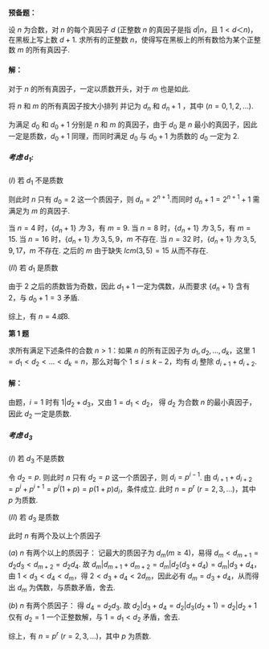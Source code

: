 **预备题：**

设 $n$ 为合数，对 $n$ 的每个真因子 $d$ (正整数 $n$ 的真因子是指 $d|n$，且 $1<d＜n$)，在黑板上写上数 $d+1$. 求所有的正整数 $n$，使得写在黑板上的所有数恰为某个正整数 $m$ 的所有真因子.

#### 解：

对于 $n$ 的所有真因子，一定以质数开头，对于 $m$ 也是如此.

将 $n$ 和 $m$ 的所有真因子按大小排列
并记为 $d_n$ 和 $d_n+1$ ，其中 $(n=0,1,2,...)$.

为满足 $d_0$ 和 $d_0+1$ 分别是 $n$ 和 $m$ 的真因子，由于 $d_0$ 是 $n$ 最小的真因子，因此一定是质数，$d_0+1$ 同理，而同时满足 $d_0$ 与 $d_0+1$ 为质数的 $d_0$ 一定为 $2$.

##### 考虑 $d_1$:

$(I)$ 若 $d_1$ 不是质数

则此时 $n$ 只有 $d_0=2$ 这一个质因子，则 $d_n = 2^{n+1}$.而同时 $d_n+1=2^{n+1}+1$ 需满足为 $m$ 的真因子.

当 $n=4$ 时，$\{d_n+1\}\ 为\ 3$，有 $m=9$.
当 $n=8$ 时，$\{d_n+1\}\ 为\ 3,5$，有 $m=15$.
当 $n=16$ 时，$\{d_n+1\}\ 为\ 3,5,9$，$m$ 不存在.
当 $n=32$ 时，$\{d_n+1\}\ 为\ 3,5,9,17$，$m$ 不存在.
之后的 $m$ 由于缺失 $lcm(3,5)=15$ 从而不存在.

$(II)$ 若 $d_1$ 是质数

由于 $2$ 之后的质数皆为奇数，因此 $d_1+1$ 一定为偶数，从而要求 $\{d_n+1\}$ 含有 $2$，与 $d_0+1=3$ 矛盾.

综上，有 $n = 4 或 8$.

**第 $1$ 题**

求所有满足下述条件的合数 $n>1$：如果 $n$ 的所有正因子为 $d_1,d_2,...,d_k$，这里 $1=d_1<d_2<...<d_k=n$，那么对每个 $1\le i\le k-2$，均有 $d_i$ 整除 $d_{i+1}+d_{i+2}$.

#### 解：

由题，$i=1$ 时有 $1|d_2+d_3$，又由 $1=d_1<d_2$，
得 $d_2$ 为合数 $n$ 的最小真因子，因此 $d_2$ 一定是质数.

##### 考虑 $d_3$

$(I)$ 若 $d_3$ 不是质数

令 $d_2=p$.
则此时 $n$ 只有 $d_2=p$ 这一个质因子，则 $d_i = p^{i-1}$.
由 $d_{i+1}+d_{i+2}=p^{i}+p^{i+1}=p^i(1+p)=p(1+p)d_i$，条件成立.
此时 $n=p^r\ (r=2,3,...)$，其中 $p$ 为质数.

$(II)$ 若 $d_3$ 是质数

此时 $n$ 有两个及以上个质因子

$(a)$ $n$ 有两个以上的质因子：
记最大的质因子为 $d_m (m\ge4)$，易得 $d_m<d_{m+1}=d_2d_3<d_{m+2}=d_2d_4$.
故 $d_m|d_{m+1}+d_{m+2}=d_m|d_2(d_3+d_4)=d_m|d_3+d_4$，
由 $1<d_3<d_4<d_m$，得 $2<d_3+d_4<2d_m$，因此必有 $d_m=d_3+d_4$，从而得出 $d_m$ 为偶数，与质数矛盾，舍去.

$(b)$ $n$ 有两个质因子：
得 $d_4=d_2d_3$.
故 $d_2|d_3+d_4=d_2|d_3(d_2+1)=d_2|d_2+1$ 仅有 $d_2=1$ 一个正整数解，与 $1=d_1<d_2$ 矛盾，舍去.

综上，有 $n=p^r\ (r=2,3,...)$，其中 $p$ 为质数.
